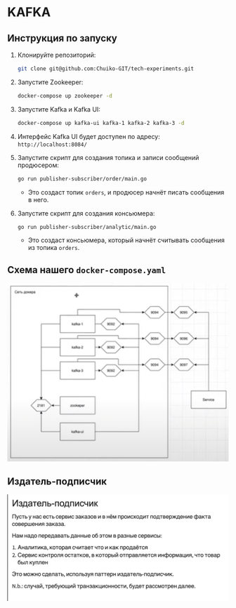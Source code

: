 # KAFKA

## Инструкция по запуску

1. Клонируйте репозиторий:
   ```bash
   git clone git@github.com:Chuiko-GIT/tech-experiments.git
   ```
2. Запустите Zookeeper:
   ```bash
   docker-compose up zookeeper -d
   ```
3. Запустите Kafka и Kafka UI:
   ```bash
   docker-compose up kafka-ui kafka-1 kafka-2 kafka-3 -d
   ```
4. Интерфейс Kafka UI будет доступен по адресу:
`http://localhost:8084/`

5. Запустите скрипт для создания топика и записи сообщений продюсером:
   ```bash
   go run publisher-subscriber/order/main.go
   ```
    * Это создаст топик `orders`, и продюсер начнёт писать сообщения в него.
6. Запустите скрипт для создания консьюмера:
   ```bash
   go run publisher-subscriber/analytic/main.go
   ```
    * Это создаст консьюмера, который начнёт считывать сообщения из топика `orders`.

## Схема нашего `docker-compose.yaml`

![docker-compose.png](docker-compose.png)

## Издатель-подписчик

![publisher-subscriber-1.png](publisher-subscriber-1.png)